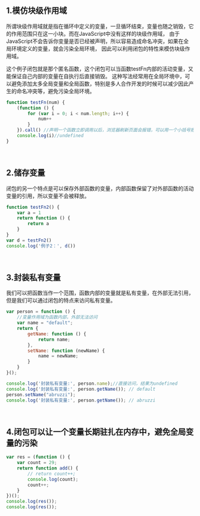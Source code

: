 ## 1.模仿块级作用域
所谓块级作用域就是指在循环中定义的变量，一旦循环结束，变量也随之销毁，它的作用范围只在这一小块。而在JavaScript中没有这样的块级作用域，
由于JavaScript不会告诉你变量是否已经被声明，所以容易造成命名冲突，如果在全局环境定义的变量，就会污染全局环境，
因此可以利用闭包的特性来模仿块级作用域。

这个例子闭包就是那个匿名函数，这个闭包可以当函数testFn内部的活动变量，又能保证自己内部的变量在自执行后直接销毁。
这种写法经常用在全局环境中，可以避免添加太多全局变量和全局函数，特别是多人合作开发的时候可以减少因此产生的命名冲突等，避免污染全局环境。

```javaScript
function testFn(num) {
    (function () {
        for (var i = 0; i < num.length; i++) {
            num++
        }
    }).call() //声明一个函数立即调用以后，浏览器刷新页面会报错，可以用一个小括号把整段函数包起来。
    console.log(i)//undefined
}
```

<br />

## 2.储存变量
闭包的另一个特点是可以保存外部函数的变量，内部函数保留了对外部函数的活动变量的引用，所以变量不会被释放。

```javaScript
function testFn2() {
    var a = 1
    return function () {
        return a
    }
}
var d = testFn2()
console.log('例子2：', d())
```

<br />

## 3.封装私有变量
我们可以把函数当作一个范围，函数内部的变量就是私有变量，在外部无法引用，但是我们可以通过闭包的特点来访问私有变量。

```javaScript
var person = function () {
    //变量作用域为函数内部，外部无法访问
    var name = "default";
    return {
        getName: function () {
            return name;
        },
        setName: function (newName) {
            name = newName;
        }
    }
}();

console.log('封装私有变量:', person.name);//直接访问，结果为undefined
console.log('封装私有变量:', person.getName()); // default
person.setName("abruzzi");
console.log('封装私有变量:', person.getName()); // abruzzi
```

<br />

## 4.闭包可以让一个变量长期驻扎在内存中，避免全局变量的污染
```javaScript
var res = (function () {
    var count = 29;
    return function add() {
        // return count++;
        console.log(count);
        count++;
    }
})();
console.log(res());
console.log(res());
```
